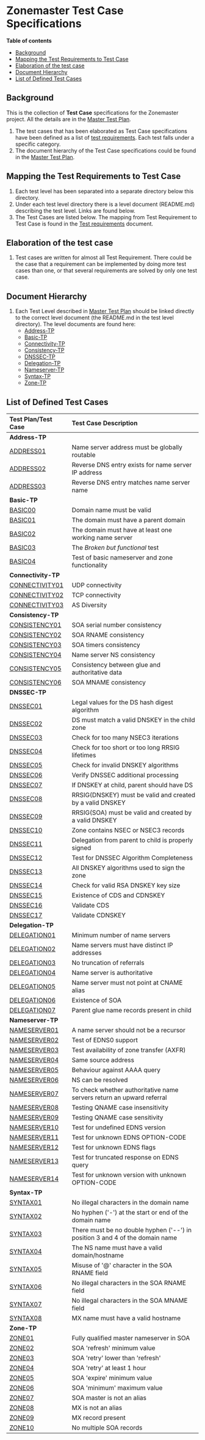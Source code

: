 # Zonemaster Test Case Specifications

**Table of contents**
* [Background]
* [Mapping the Test Requirements to Test Case]
* [Elaboration of the test case]
* [Document Hierarchy]
* [List of Defined Test Cases]

## Background

This is the collection of **Test Case** specifications for the Zonemaster
project. All the details are in the [Master Test Plan].

1. The test cases that has been elaborated as Test Case specifications 
   have been defined as a list of [test requirements]. Each test falls
   under a specific category.
2. The document hierarchy of the Test Case specifications could be found in
   the [Master Test Plan].

## Mapping the Test Requirements to Test Case

1. Each test level has been separated into a separate directory below
   this directory.
2. Under each test level directory there is a level document (README.md)
   describing the test level. Links are found below.
3. The Test Cases are listed below. The mapping from Test Requirement
   to Test Case is found in the [Test requirements] document.

## Elaboration of the test case

1. Test cases are written for almost all Test Requirement. There could
   be the case that a requirement can be implemented by doing more test
   cases than one, or that several requirements are solved by only one
   test case.

## Document Hierarchy

1. Each Test Level described in [Master Test Plan] should be linked
   directly to the correct level document (the README.md in the test
   level directory). The level documents are found here:
   * [Address-TP]
   * [Basic-TP]
   * [Connectivity-TP]
   * [Consistency-TP]
   * [DNSSEC-TP]
   * [Delegation-TP]
   * [Nameserver-TP]
   * [Syntax-TP]
   * [Zone-TP]

[Mapping the Test Requirements to Test Case]:  #mapping-the-test-requirements-to-test-case
[Address-TP]:                                  Address-TP/README.md
[Basic-TP]:                                    Basic-TP/README.md
[Connectivity-TP]:                             Connectivity-TP/README.md
[Consistency-TP]:                              Consistency-TP/README.md
[DNSSEC-TP]:                                   DNSSEC-TP/README.md
[Delegation-TP]:                               Delegation-TP/README.md
[Master Test Plan]:                            MasterTestPlan.md
[Nameserver-TP]:                               Nameserver-TP/README.md
[Syntax-TP]:                                   Syntax-TP/README.md
[Test requirements]:                           ../../requirements/TestRequirements.md
[Zone-TP]:                                     Zone-TP/README.md
[Background]:                                  #background
[Elaboration of the test case]:                #elaboration-of-the-test-case
[Document Hierarchy]:                          #document-hierarchy
[List of Defined Test Cases]:                  #list-of-defined-test-cases

## List of Defined Test Cases
<!-- Table generated by script generateTestCaseList.pl from Zonemaster/Zonemaster utils directory -->

|Test Plan/Test Case |Test Case Description|
|:-------------------|:--------------------|
|**Address-TP**| |
|[ADDRESS01](Address-TP/address01.md)|Name server address must be globally routable|
|[ADDRESS02](Address-TP/address02.md)|Reverse DNS entry exists for name server IP address|
|[ADDRESS03](Address-TP/address03.md)|Reverse DNS entry matches name server name|
|**Basic-TP**| |
|[BASIC00](Basic-TP/basic00.md)|Domain name must be valid|
|[BASIC01](Basic-TP/basic01.md)|The domain must have a parent domain|
|[BASIC02](Basic-TP/basic02.md)|The domain must have at least one working name server|
|[BASIC03](Basic-TP/basic03.md)|The _Broken but functional_ test|
|[BASIC04](Basic-TP/basic04.md)|Test of basic nameserver and zone functionality|
|**Connectivity-TP**| |
|[CONNECTIVITY01](Connectivity-TP/connectivity01.md)|UDP connectivity|
|[CONNECTIVITY02](Connectivity-TP/connectivity02.md)|TCP connectivity|
|[CONNECTIVITY03](Connectivity-TP/connectivity03.md)|AS Diversity|
|**Consistency-TP**| |
|[CONSISTENCY01](Consistency-TP/consistency01.md)|SOA serial number consistency|
|[CONSISTENCY02](Consistency-TP/consistency02.md)|SOA RNAME consistency|
|[CONSISTENCY03](Consistency-TP/consistency03.md)|SOA timers consistency|
|[CONSISTENCY04](Consistency-TP/consistency04.md)|Name server NS consistency|
|[CONSISTENCY05](Consistency-TP/consistency05.md)|Consistency between glue and authoritative data|
|[CONSISTENCY06](Consistency-TP/consistency06.md)|SOA MNAME consistency|
|**DNSSEC-TP**| |
|[DNSSEC01](DNSSEC-TP/dnssec01.md)|Legal values for the DS hash digest algorithm|
|[DNSSEC02](DNSSEC-TP/dnssec02.md)|DS must match a valid DNSKEY in the child zone|
|[DNSSEC03](DNSSEC-TP/dnssec03.md)|Check for too many NSEC3 iterations|
|[DNSSEC04](DNSSEC-TP/dnssec04.md)|Check for too short or too long RRSIG lifetimes|
|[DNSSEC05](DNSSEC-TP/dnssec05.md)|Check for invalid DNSKEY algorithms|
|[DNSSEC06](DNSSEC-TP/dnssec06.md)|Verify DNSSEC additional processing|
|[DNSSEC07](DNSSEC-TP/dnssec07.md)|If DNSKEY at child, parent should have DS|
|[DNSSEC08](DNSSEC-TP/dnssec08.md)|RRSIG(DNSKEY) must be valid and created by a valid DNSKEY|
|[DNSSEC09](DNSSEC-TP/dnssec09.md)|RRSIG(SOA) must be valid and created by a valid DNSKEY|
|[DNSSEC10](DNSSEC-TP/dnssec10.md)|Zone contains NSEC or NSEC3 records|
|[DNSSEC11](DNSSEC-TP/dnssec11.md)|Delegation from parent to child is properly signed|
|[DNSSEC12](DNSSEC-TP/dnssec12.md)|Test for DNSSEC Algorithm Completeness|
|[DNSSEC13](DNSSEC-TP/dnssec13.md)|All DNSKEY algorithms used to sign the zone|
|[DNSSEC14](DNSSEC-TP/dnssec14.md)|Check for valid RSA DNSKEY key size|
|[DNSSEC15](DNSSEC-TP/dnssec15.md)|Existence of CDS and CDNSKEY|
|[DNSSEC16](DNSSEC-TP/dnssec16.md)|Validate CDS|
|[DNSSEC17](DNSSEC-TP/dnssec17.md)|Validate CDNSKEY|
|**Delegation-TP**| |
|[DELEGATION01](Delegation-TP/delegation01.md)|Minimum number of name servers   |
|[DELEGATION02](Delegation-TP/delegation02.md)|Name servers must have distinct IP addresses|
|[DELEGATION03](Delegation-TP/delegation03.md)|No truncation of referrals|
|[DELEGATION04](Delegation-TP/delegation04.md)|Name server is authoritative|
|[DELEGATION05](Delegation-TP/delegation05.md)|Name server must not point at CNAME alias|
|[DELEGATION06](Delegation-TP/delegation06.md)|Existence of SOA|
|[DELEGATION07](Delegation-TP/delegation07.md)|Parent glue name records present in child|
|**Nameserver-TP**| |
|[NAMESERVER01](Nameserver-TP/nameserver01.md)|A name server should not be a recursor|
|[NAMESERVER02](Nameserver-TP/nameserver02.md)|Test of EDNS0 support|
|[NAMESERVER03](Nameserver-TP/nameserver03.md)|Test availability of zone transfer (AXFR)|
|[NAMESERVER04](Nameserver-TP/nameserver04.md)|Same source address|
|[NAMESERVER05](Nameserver-TP/nameserver05.md)|Behaviour against AAAA query|
|[NAMESERVER06](Nameserver-TP/nameserver06.md)|NS can be resolved|
|[NAMESERVER07](Nameserver-TP/nameserver07.md)|To check whether authoritative name servers return an upward referral|
|[NAMESERVER08](Nameserver-TP/nameserver08.md)|Testing QNAME case insensitivity  |
|[NAMESERVER09](Nameserver-TP/nameserver09.md)|Testing QNAME case sensitivity|
|[NAMESERVER10](Nameserver-TP/nameserver10.md)|Test for undefined EDNS version|
|[NAMESERVER11](Nameserver-TP/nameserver11.md)|Test for unknown EDNS OPTION-CODE|
|[NAMESERVER12](Nameserver-TP/nameserver12.md)|Test for unknown EDNS flags|
|[NAMESERVER13](Nameserver-TP/nameserver13.md)|Test for truncated response on EDNS query|
|[NAMESERVER14](Nameserver-TP/nameserver14.md)|Test for unknown version with unknown OPTION-CODE|
|**Syntax-TP**| |
|[SYNTAX01](Syntax-TP/syntax01.md)|No illegal characters in the domain name|
|[SYNTAX02](Syntax-TP/syntax02.md)|No hyphen ('-') at the start or end of the domain name|
|[SYNTAX03](Syntax-TP/syntax03.md)|There must be no double hyphen ('--') in position 3 and 4 of the domain name|
|[SYNTAX04](Syntax-TP/syntax04.md)|The NS name must have a valid domain/hostname|
|[SYNTAX05](Syntax-TP/syntax05.md)|Misuse of '@' character in the SOA RNAME field|
|[SYNTAX06](Syntax-TP/syntax06.md)|No illegal characters in the SOA RNAME field|
|[SYNTAX07](Syntax-TP/syntax07.md)|No illegal characters in the SOA MNAME field|
|[SYNTAX08](Syntax-TP/syntax08.md)|MX name must have a valid hostname|
|**Zone-TP**| |
|[ZONE01](Zone-TP/zone01.md)|Fully qualified master nameserver in SOA|
|[ZONE02](Zone-TP/zone02.md)|SOA 'refresh' minimum value|
|[ZONE03](Zone-TP/zone03.md)|SOA 'retry' lower than 'refresh'|
|[ZONE04](Zone-TP/zone04.md)|SOA 'retry' at least 1 hour|
|[ZONE05](Zone-TP/zone05.md)|SOA 'expire' minimum value|
|[ZONE06](Zone-TP/zone06.md)|SOA 'minimum' maximum value|
|[ZONE07](Zone-TP/zone07.md)|SOA master is not an alias|
|[ZONE08](Zone-TP/zone08.md)|MX is not an alias|
|[ZONE09](Zone-TP/zone09.md)|MX record present|
|[ZONE10](Zone-TP/zone10.md)|No multiple SOA records|
